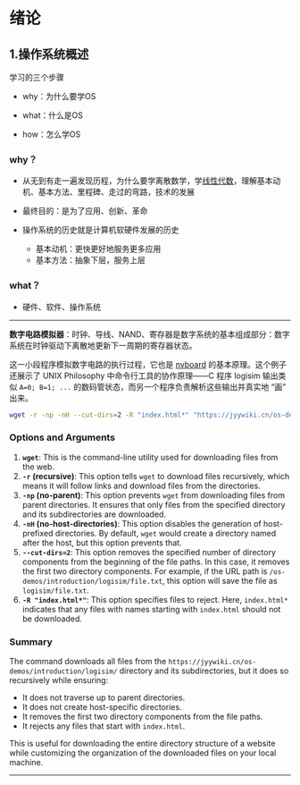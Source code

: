 # 绪论

## 1.操作系统概述

学习的三个步骤

+ why：为什么要学OS

+ what：什么是OS

+ how：怎么学OS

### why？

+ 从无到有走一遍发现历程，为什么要学离散数学，学[线性代数](https://services.math.duke.edu/~jdr/ila/)，理解基本动机、基本方法、里程碑、走过的弯路，技术的发展

+ 最终目的：是为了应用、创新、革命

+ 操作系统的历史就是计算机软硬件发展的历史
  + 基本动机：更快更好地服务更多应用
  + 基本方法：抽象下层，服务上层

### what？
+ 硬件、软件、操作系统
---
**数字电路模拟器**：时钟、导线、NAND、寄存器是数字系统的基本组成部分：数字系统在时钟驱动下离散地更新下一周期的寄存器状态。

  这一小段程序模拟数字电路的执行过程，它也是 [nvboard](https://github.com/NJU-ProjectN/nvboard) 的基本原理。这个例子还展示了 UNIX Philosophy 中命令行工具的协作原理——C 程序 logisim 输出类似 `A=0; B=1; ...` 的数码管状态，而另一个程序负责解析这些输出并真实地 “画” 出来。

```sh
wget -r -np -nH --cut-dirs=2 -R "index.html*" "https://jyywiki.cn/os-demos/introduction/logisim/"
```

### Options and Arguments

1. **`wget`**: This is the command-line utility used for downloading files from the web.
2. **`-r` (recursive)**: This option tells `wget` to download files recursively, which means it will follow links and download files from the directories.
3. **`-np` (no-parent)**: This option prevents `wget` from downloading files from parent directories. It ensures that only files from the specified directory and its subdirectories are downloaded.
4. **`-nH` (no-host-directories)**: This option disables the generation of host-prefixed directories. By default, `wget` would create a directory named after the host, but this option prevents that.
5. **`--cut-dirs=2`**: This option removes the specified number of directory components from the beginning of the file paths. In this case, it removes the first two directory components. For example, if the URL path is `/os-demos/introduction/logisim/file.txt`, this option will save the file as `logisim/file.txt`.
6. **`-R "index.html*"`**: This option specifies files to reject. Here, `index.html*` indicates that any files with names starting with `index.html` should not be downloaded.

### Summary

The command downloads all files from the `https://jyywiki.cn/os-demos/introduction/logisim/` directory and its subdirectories, but it does so recursively while ensuring:

- It does not traverse up to parent directories.
- It does not create host-specific directories.
- It removes the first two directory components from the file paths.
- It rejects any files that start with `index.html`.

This is useful for downloading the entire directory structure of a website while customizing the organization of the downloaded files on your local machine.

---


